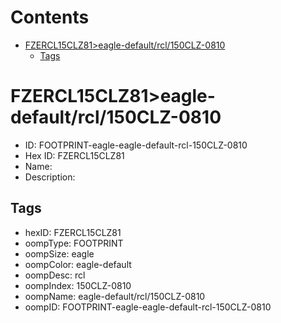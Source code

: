 



Contents
========

* [FZERCL15CLZ81>eagle-default/rcl/150CLZ-0810](#fzercl15clz81eagle-defaultrcl150clz-0810)
	* [Tags](#tags)

# FZERCL15CLZ81>eagle-default/rcl/150CLZ-0810

- ID: FOOTPRINT-eagle-eagle-default-rcl-150CLZ-0810
- Hex ID: FZERCL15CLZ81
- Name: 
- Description: 

## Tags

- hexID: FZERCL15CLZ81
- oompType: FOOTPRINT
- oompSize: eagle
- oompColor: eagle-default
- oompDesc: rcl
- oompIndex: 150CLZ-0810
- oompName: eagle-default/rcl/150CLZ-0810
- oompID: FOOTPRINT-eagle-eagle-default-rcl-150CLZ-0810
